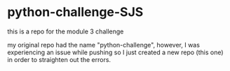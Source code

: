 # python-challenge-SJS
this is a repo for the module 3 challenge

my original repo had the name "python-challenge", however, I was experiencing an issue while pushing so I just created a new repo (this one) in order to straighten out the errors.
